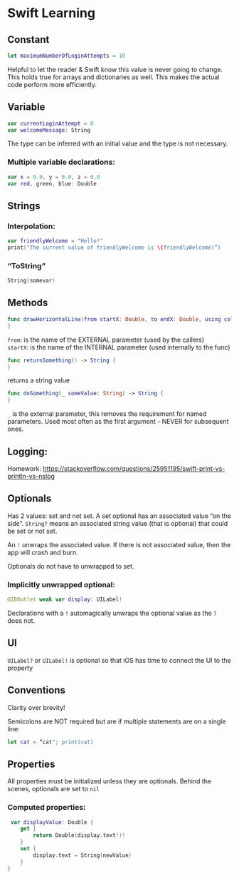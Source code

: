 # Swift Learning

## Constant

```swift
let maximumNumberOfLoginAttempts = 10 
```

Helpful to let the reader & Swift know this value is never going to change. This holds true for arrays and dictionaries as well. This makes the actual code perform more efficiently.

## Variable

```swift
var currentLoginAttempt = 0
var welcomeMessage: String
```

The type can be inferred with an initial value and the type is not necessary.

### Multiple variable declarations: 

```swift
var x = 0.0, y = 0.0, z = 0.0
var red, green, blue: Double
```

## Strings

### Interpolation:

```swift
var friendlyWelcome = "Hello!"
print("The current value of friendlyWelcome is \(friendlyWelcome)”)
```

### “ToString”

```swift
String(somevar)
```

## Methods

```swift
func drawHorizontalLine(from startX: Double, to endX: Double, using color: UIColor) {
}
```

`from`: is the name of the EXTERNAL parameter (used by the callers)  
`startX`: is the name of the INTERNAL parameter (used internally to the func)

```swift
func returnSomething() -> String {
}
```

returns a string value

```swift
func doSomething(_ someValue: String) -> String {
}
```

`_` is the external parameter, this removes the requirement for named parameters. Used most often as the first argument - NEVER for subsequent ones.

## Logging:

Homework: https://stackoverflow.com/questions/25951195/swift-print-vs-println-vs-nslog

## Optionals

Has 2 values: set and not set. A set optional has an associated value “on the side”. `String?` means an associated string value (that is optional) that could be set or not set.

An `!` unwraps the associated value. If there is not associated value, then the app will crash and burn.

Optionals do not have to unwrapped to set.

### Implicitly unwrapped optional:

```swift
@IBOutlet weak var display: UILabel!
```

Declarations with a `!` automagically unwraps the optional value as the `?` does not. 

## UI

`UILabel?` or `UILabel!` is optional so that iOS has time to connect the UI to the property

## Conventions

Clarity over brevity!

Semicolons are NOT required but are if multiple statements are on a single line:

```swift
let cat = “cat"; print(cat)
```

## Properties

All properties must be initialized unless they are optionals. Behind the scenes, optionals are set to `nil`

### Computed properties:

```swift
 var displayValue: Double {
    get {
        return Double(display.text!)!
    }
    set {
        display.text = String(newValue)
    }
}
```
